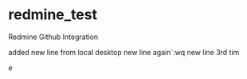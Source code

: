 # redmine_test
Redmine Github Integration

added new line from local desktop
new line again`:wq
new line 3rd tim

e
